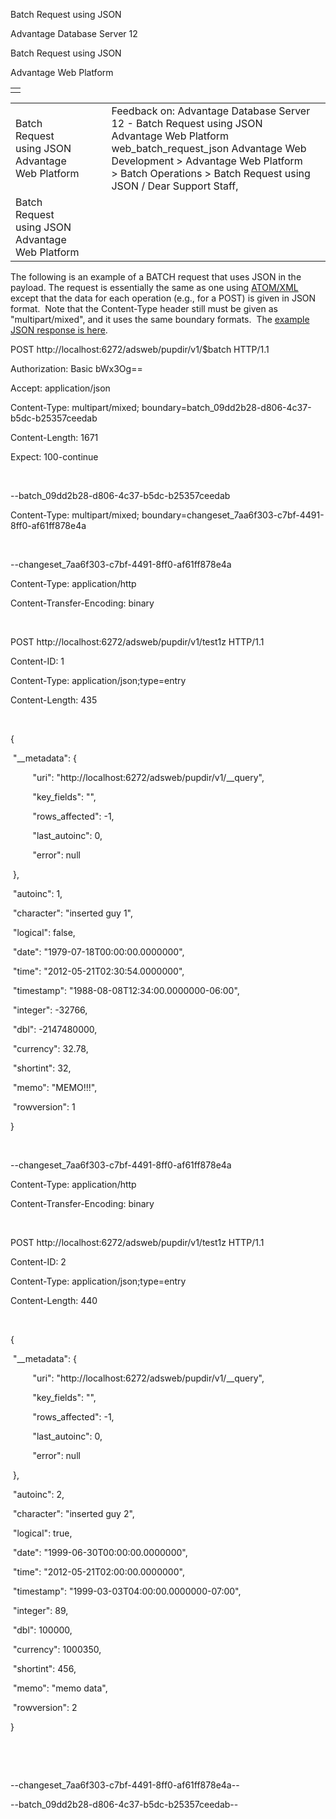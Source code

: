 Batch Request using JSON




Advantage Database Server 12  

Batch Request using JSON

Advantage Web Platform

|  |
| --- |
|  |

|  |  |  |  |  |
| --- | --- | --- | --- | --- |
| Batch Request using JSON  Advantage Web Platform |  |  | Feedback on: Advantage Database Server 12 - Batch Request using JSON Advantage Web Platform web\_batch\_request\_json Advantage Web Development > Advantage Web Platform > Batch Operations > Batch Request using JSON / Dear Support Staff, |  |
| Batch Request using JSON  Advantage Web Platform |  |  |  |  |

The following is an example of a BATCH request that uses JSON in the payload. The request is essentially the same as one using [ATOM/XML](web_batch_request_example.htm) except that the data for each operation (e.g., for a POST) is given in JSON format.  Note that the Content-Type header still must be given as "multipart/mixed", and it uses the same boundary formats.  The [example JSON response is here](web_batch_request_json.htm).

POST http://localhost:6272/adsweb/pupdir/v1/$batch HTTP/1.1

Authorization: Basic bWx3Og==

Accept: application/json

Content-Type: multipart/mixed; boundary=batch\_09dd2b28-d806-4c37-b5dc-b25357ceedab

Content-Length: 1671

Expect: 100-continue

 

--batch\_09dd2b28-d806-4c37-b5dc-b25357ceedab

Content-Type: multipart/mixed; boundary=changeset\_7aa6f303-c7bf-4491-8ff0-af61ff878e4a

 

--changeset\_7aa6f303-c7bf-4491-8ff0-af61ff878e4a

Content-Type: application/http

Content-Transfer-Encoding: binary

 

POST http://localhost:6272/adsweb/pupdir/v1/test1z HTTP/1.1

Content-ID: 1

Content-Type: application/json;type=entry

Content-Length: 435

 

{

 "\_\_metadata": {

         "uri": "http://localhost:6272/adsweb/pupdir/v1/\_\_query",

         "key\_fields": "",

         "rows\_affected": -1,

         "last\_autoinc": 0,

         "error": null

 },

 "autoinc": 1,

 "character": "inserted guy 1",

 "logical": false,

 "date": "1979-07-18T00:00:00.0000000",

 "time": "2012-05-21T02:30:54.0000000",

 "timestamp": "1988-08-08T12:34:00.0000000-06:00",

 "integer": -32766,

 "dbl": -2147480000,

 "currency": 32.78,

 "shortint": 32,

 "memo": "MEMO!!!",

 "rowversion": 1

}

 

--changeset\_7aa6f303-c7bf-4491-8ff0-af61ff878e4a

Content-Type: application/http

Content-Transfer-Encoding: binary

 

POST http://localhost:6272/adsweb/pupdir/v1/test1z HTTP/1.1

Content-ID: 2

Content-Type: application/json;type=entry

Content-Length: 440

 

{

 "\_\_metadata": {

         "uri": "http://localhost:6272/adsweb/pupdir/v1/\_\_query",

         "key\_fields": "",

         "rows\_affected": -1,

         "last\_autoinc": 0,

         "error": null

 },

 "autoinc": 2,

 "character": "inserted guy 2",

 "logical": true,

 "date": "1999-06-30T00:00:00.0000000",

 "time": "2012-05-21T02:00:00.0000000",

 "timestamp": "1999-03-03T04:00:00.0000000-07:00",

 "integer": 89,

 "dbl": 100000,

 "currency": 1000350,

 "shortint": 456,

 "memo": "memo data",

 "rowversion": 2

}

 

 

--changeset\_7aa6f303-c7bf-4491-8ff0-af61ff878e4a--

--batch\_09dd2b28-d806-4c37-b5dc-b25357ceedab--